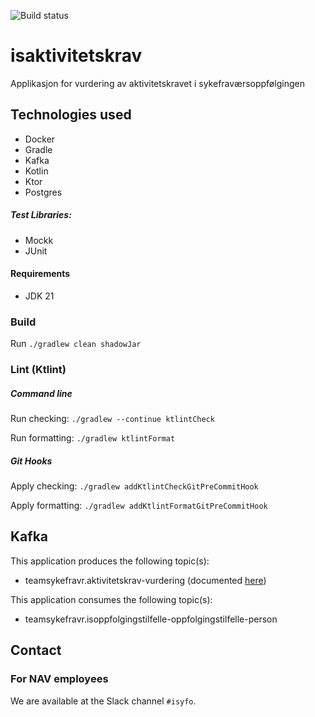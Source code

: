 ![Build status](https://github.com/navikt/isaktivitetskrav/workflows/main/badge.svg?branch=master)

# isaktivitetskrav

Applikasjon for vurdering av aktivitetskravet i sykefraværsoppfølgingen

## Technologies used

* Docker
* Gradle
* Kafka
* Kotlin
* Ktor
* Postgres

##### Test Libraries:

* Mockk
* JUnit

#### Requirements

* JDK 21

### Build

Run `./gradlew clean shadowJar`

### Lint (Ktlint)

##### Command line

Run checking: `./gradlew --continue ktlintCheck`

Run formatting: `./gradlew ktlintFormat`

##### Git Hooks

Apply checking: `./gradlew addKtlintCheckGitPreCommitHook`

Apply formatting: `./gradlew addKtlintFormatGitPreCommitHook`

## Kafka

This application produces the following topic(s):

* teamsykefravr.aktivitetskrav-vurdering (documented [here](documentation/kafka/aktivitetskrav-vurdering.md))

This application consumes the following topic(s):

* teamsykefravr.isoppfolgingstilfelle-oppfolgingstilfelle-person

## Contact

### For NAV employees

We are available at the Slack channel `#isyfo`.
